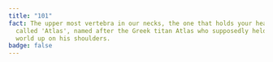 ```yaml
---
title: "101"
fact: The upper most vertebra in our necks, the one that holds your head up, is
  called 'Atlas', named after the Greek titan Atlas who supposedly held the
  world up on his shoulders.
badge: false
---
```


